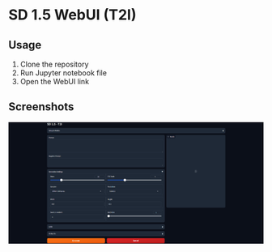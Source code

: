 # SD 1.5 WebUI (T2I)

## Usage
1. Clone the repository
1. Run Jupyter notebook file
2. Open the WebUI link

## Screenshots

![SD T2I](screenshot-1.png)
